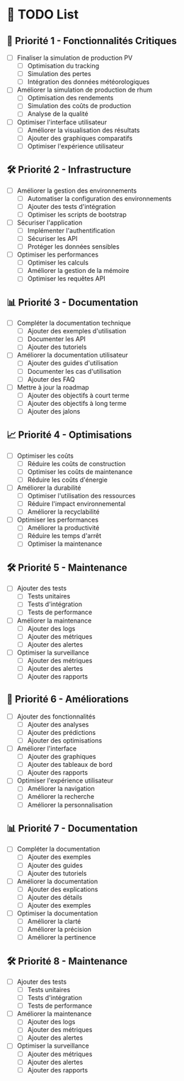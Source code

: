 # 📝 TODO List

## 🚀 Priorité 1 - Fonctionnalités Critiques

- [ ] Finaliser la simulation de production PV
  - [ ] Optimisation du tracking
  - [ ] Simulation des pertes
  - [ ] Intégration des données météorologiques

- [ ] Améliorer la simulation de production de rhum
  - [ ] Optimisation des rendements
  - [ ] Simulation des coûts de production
  - [ ] Analyse de la qualité

- [ ] Optimiser l'interface utilisateur
  - [ ] Améliorer la visualisation des résultats
  - [ ] Ajouter des graphiques comparatifs
  - [ ] Optimiser l'expérience utilisateur

## 🛠️ Priorité 2 - Infrastructure

- [ ] Améliorer la gestion des environnements
  - [ ] Automatiser la configuration des environnements
  - [ ] Ajouter des tests d'intégration
  - [ ] Optimiser les scripts de bootstrap

- [ ] Sécuriser l'application
  - [ ] Implémenter l'authentification
  - [ ] Sécuriser les API
  - [ ] Protéger les données sensibles

- [ ] Optimiser les performances
  - [ ] Optimiser les calculs
  - [ ] Améliorer la gestion de la mémoire
  - [ ] Optimiser les requêtes API

## 📊 Priorité 3 - Documentation

- [ ] Compléter la documentation technique
  - [ ] Ajouter des exemples d'utilisation
  - [ ] Documenter les API
  - [ ] Ajouter des tutoriels

- [ ] Améliorer la documentation utilisateur
  - [ ] Ajouter des guides d'utilisation
  - [ ] Documenter les cas d'utilisation
  - [ ] Ajouter des FAQ

- [ ] Mettre à jour la roadmap
  - [ ] Ajouter des objectifs à court terme
  - [ ] Ajouter des objectifs à long terme
  - [ ] Ajouter des jalons

## 📈 Priorité 4 - Optimisations

- [ ] Optimiser les coûts
  - [ ] Réduire les coûts de construction
  - [ ] Optimiser les coûts de maintenance
  - [ ] Réduire les coûts d'énergie

- [ ] Améliorer la durabilité
  - [ ] Optimiser l'utilisation des ressources
  - [ ] Réduire l'impact environnemental
  - [ ] Améliorer la recyclabilité

- [ ] Optimiser les performances
  - [ ] Améliorer la productivité
  - [ ] Réduire les temps d'arrêt
  - [ ] Optimiser la maintenance

## 🛠️ Priorité 5 - Maintenance

- [ ] Ajouter des tests
  - [ ] Tests unitaires
  - [ ] Tests d'intégration
  - [ ] Tests de performance

- [ ] Améliorer la maintenance
  - [ ] Ajouter des logs
  - [ ] Ajouter des métriques
  - [ ] Ajouter des alertes

- [ ] Optimiser la surveillance
  - [ ] Ajouter des métriques
  - [ ] Ajouter des alertes
  - [ ] Ajouter des rapports

## 📝 Priorité 6 - Améliorations

- [ ] Ajouter des fonctionnalités
  - [ ] Ajouter des analyses
  - [ ] Ajouter des prédictions
  - [ ] Ajouter des optimisations

- [ ] Améliorer l'interface
  - [ ] Ajouter des graphiques
  - [ ] Ajouter des tableaux de bord
  - [ ] Ajouter des rapports

- [ ] Optimiser l'expérience utilisateur
  - [ ] Améliorer la navigation
  - [ ] Améliorer la recherche
  - [ ] Améliorer la personnalisation

## 📊 Priorité 7 - Documentation

- [ ] Compléter la documentation
  - [ ] Ajouter des exemples
  - [ ] Ajouter des guides
  - [ ] Ajouter des tutoriels

- [ ] Améliorer la documentation
  - [ ] Ajouter des explications
  - [ ] Ajouter des détails
  - [ ] Ajouter des exemples

- [ ] Optimiser la documentation
  - [ ] Améliorer la clarté
  - [ ] Améliorer la précision
  - [ ] Améliorer la pertinence

## 🛠️ Priorité 8 - Maintenance

- [ ] Ajouter des tests
  - [ ] Tests unitaires
  - [ ] Tests d'intégration
  - [ ] Tests de performance

- [ ] Améliorer la maintenance
  - [ ] Ajouter des logs
  - [ ] Ajouter des métriques
  - [ ] Ajouter des alertes

- [ ] Optimiser la surveillance
  - [ ] Ajouter des métriques
  - [ ] Ajouter des alertes
  - [ ] Ajouter des rapports

